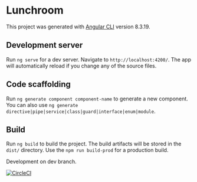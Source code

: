 # Lunchroom

This project was generated with [Angular CLI](https://github.com/angular/angular-cli) version 8.3.19.

## Development server

Run `ng serve` for a dev server. Navigate to `http://localhost:4200/`. The app will automatically reload if you change any of the source files.

## Code scaffolding

Run `ng generate component component-name` to generate a new component. You can also use `ng generate directive|pipe|service|class|guard|interface|enum|module`.

## Build

Run `ng build` to build the project. The build artifacts will be stored in the `dist/` directory. Use the `npm run build-prod` for a production build.

Development on dev branch.

[![CircleCI](https://circleci.com/gh/BYEDUCK/lunch_room_front.svg?style=svg)](https://circleci.com/gh/BYEDUCK/lunch_room_front)
